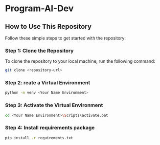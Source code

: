 # Program-AI-Dev

## How to Use This Repository

Follow these simple steps to get started with the repository:

### Step 1: Clone the Repository
To clone the repository to your local machine, run the following command:
```bash
git clone <repository-url>
```

### Step 2: reate a Virtual Environment
```bash
python -m venv <Your Name Environment>
```

### Step 3: Activate the Virtual Environment
```bash
cd <Your Name Environment>\Scripts\activate.bat
```

### Step 4: Install requirements package
```bash
pip install -r requirements.txt
```

